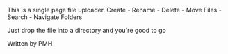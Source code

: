 This is a single page file uploader.
Create - Rename - Delete - Move Files - Search - Navigate Folders

Just drop the file into a directory and you're good to go

Written by PMH
